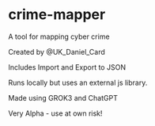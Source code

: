 # crime-mapper
A tool for mapping cyber crime

Created by @UK_Daniel_Card

Includes Import and Export to JSON

Runs locally but uses an external js library.

Made using GROK3 and ChatGPT

Very Alpha - use at own risk!
